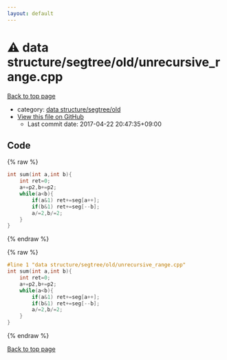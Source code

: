 ```yaml
---
layout: default
---
```


<!-- mathjax config similar to math.stackexchange -->
<script type="text/javascript" async
  src="https://cdnjs.cloudflare.com/ajax/libs/mathjax/2.7.5/MathJax.js?config=TeX-MML-AM_CHTML">
</script>
<script type="text/x-mathjax-config">
  MathJax.Hub.Config({
    TeX: { equationNumbers: { autoNumber: "AMS" }},
    tex2jax: {
      inlineMath: [ ['$','$'] ],
      processEscapes: true
    },
    "HTML-CSS": { matchFontHeight: false },
    displayAlign: "left",
    displayIndent: "2em"
  });
</script>

<script type="text/javascript" src="https://cdnjs.cloudflare.com/ajax/libs/jquery/3.4.1/jquery.min.js"></script>
<script src="https://cdn.jsdelivr.net/npm/jquery-balloon-js@1.1.2/jquery.balloon.min.js" integrity="sha256-ZEYs9VrgAeNuPvs15E39OsyOJaIkXEEt10fzxJ20+2I=" crossorigin="anonymous"></script>
<script type="text/javascript" src="../../../../assets/js/copy-button.js"></script>
<link rel="stylesheet" href="../../../../assets/css/copy-button.css" />


# :warning: data structure/segtree/old/unrecursive_range.cpp

<a href="../../../../index.html">Back to top page</a>

* category: <a href="../../../../index.html#fd751f78534902643f339bc0ff029c45">data structure/segtree/old</a>
* <a href="{{ site.github.repository_url }}/blob/master/data structure/segtree/old/unrecursive_range.cpp">View this file on GitHub</a>
    - Last commit date: 2017-04-22 20:47:35+09:00




## Code

<a id="unbundled"></a>
{% raw %}
```cpp
int sum(int a,int b){
	int ret=0;
	a+=p2,b+=p2;
	while(a<b){
		if(a&1) ret+=seg[a++];
		if(b&1) ret+=seg[--b];
		a/=2,b/=2;
	}
}
```
{% endraw %}

<a id="bundled"></a>
{% raw %}
```cpp
#line 1 "data structure/segtree/old/unrecursive_range.cpp"
int sum(int a,int b){
	int ret=0;
	a+=p2,b+=p2;
	while(a<b){
		if(a&1) ret+=seg[a++];
		if(b&1) ret+=seg[--b];
		a/=2,b/=2;
	}
}

```
{% endraw %}

<a href="../../../../index.html">Back to top page</a>

